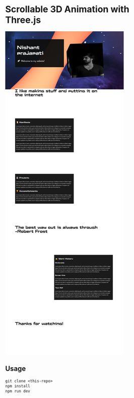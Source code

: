 # Scrollable 3D Animation with Three.js
![](screenshot.png)

## Usage
```
git clone <this-repo>
npm install
npm run dev
```
